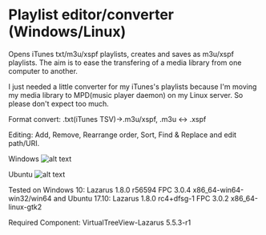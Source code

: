 # Playlist editor/converter (Windows/Linux)
Opens iTunes txt/m3u/xspf playlists, creates and saves as m3u/xspf playlists. The aim is to ease the transfering of a media library from one computer to another.  
  
I just needed a little converter for my iTunes's playlists because I'm moving my media library to MPD(music player daemon) on my Linux server. So please don't expect too much.   

Format convert:
.txt(iTunes TSV)->.m3u/xspf,
.m3u <-> .xspf

Editing:
Add, Remove, Rearrange order, Sort, Find & Replace and edit path/URI.


Windows
![alt text](https://github.com/torumyax/Playlist-editor/blob/master/files/bin/PlaylistEditorScreenshot1.png?raw=true)

Ubuntu
![alt text](https://github.com/torumyax/Playlist-editor/blob/master/files/bin/PlaylistEditorScreenshot2.png?raw=true)


Tested on Windows 10: Lazarus 1.8.0 r56594 FPC 3.0.4 x86_64-win64-win32/win64 and Ubuntu 17.10: Lazarus 1.8.0 rc4+dfsg-1 FPC 3.0.2 x86_64-linux-gtk2

Required Component: VirtualTreeView-Lazarus 5.5.3-r1
